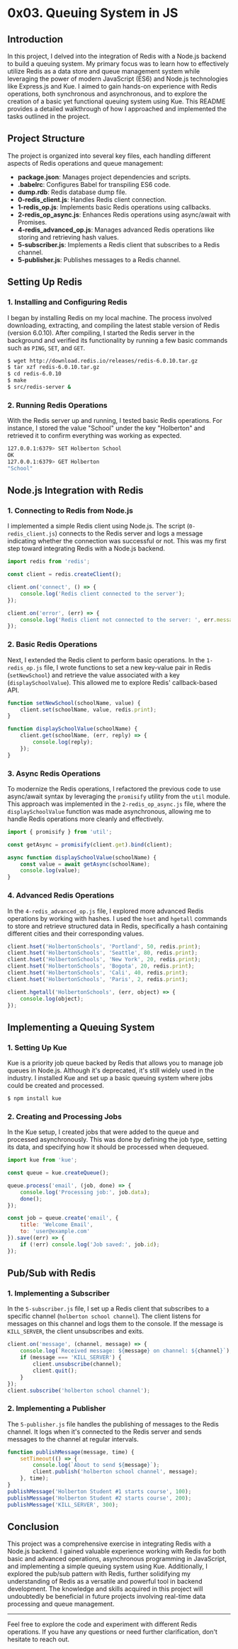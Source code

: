 # 0x03. Queuing System in JS

## Introduction

In this project, I delved into the integration of Redis with a Node.js backend to build a queuing system. My primary focus was to learn how to effectively utilize Redis as a data store and queue management system while leveraging the power of modern JavaScript (ES6) and Node.js technologies like Express.js and Kue. I aimed to gain hands-on experience with Redis operations, both synchronous and asynchronous, and to explore the creation of a basic yet functional queuing system using Kue. This README provides a detailed walkthrough of how I approached and implemented the tasks outlined in the project.

## Project Structure

The project is organized into several key files, each handling different aspects of Redis operations and queue management:

- **package.json**: Manages project dependencies and scripts.
- **.babelrc**: Configures Babel for transpiling ES6 code.
- **dump.rdb**: Redis database dump file.
- **0-redis_client.js**: Handles Redis client connection.
- **1-redis_op.js**: Implements basic Redis operations using callbacks.
- **2-redis_op_async.js**: Enhances Redis operations using async/await with Promises.
- **4-redis_advanced_op.js**: Manages advanced Redis operations like storing and retrieving hash values.
- **5-subscriber.js**: Implements a Redis client that subscribes to a Redis channel.
- **5-publisher.js**: Publishes messages to a Redis channel.

## Setting Up Redis

### 1. Installing and Configuring Redis

I began by installing Redis on my local machine. The process involved downloading, extracting, and compiling the latest stable version of Redis (version 6.0.10). After compiling, I started the Redis server in the background and verified its functionality by running a few basic commands such as `PING`, `SET`, and `GET`.

```bash
$ wget http://download.redis.io/releases/redis-6.0.10.tar.gz
$ tar xzf redis-6.0.10.tar.gz
$ cd redis-6.0.10
$ make
$ src/redis-server &
```

### 2. Running Redis Operations

With the Redis server up and running, I tested basic Redis operations. For instance, I stored the value "School" under the key "Holberton" and retrieved it to confirm everything was working as expected.

```bash
127.0.0.1:6379> SET Holberton School
OK
127.0.0.1:6379> GET Holberton
"School"
```

## Node.js Integration with Redis

### 1. Connecting to Redis from Node.js

I implemented a simple Redis client using Node.js. The script (`0-redis_client.js`) connects to the Redis server and logs a message indicating whether the connection was successful or not. This was my first step toward integrating Redis with a Node.js backend.

```javascript
import redis from 'redis';

const client = redis.createClient();

client.on('connect', () => {
    console.log('Redis client connected to the server');
});

client.on('error', (err) => {
    console.log('Redis client not connected to the server: ', err.message);
});
```

### 2. Basic Redis Operations

Next, I extended the Redis client to perform basic operations. In the `1-redis_op.js` file, I wrote functions to set a new key-value pair in Redis (`setNewSchool`) and retrieve the value associated with a key (`displaySchoolValue`). This allowed me to explore Redis' callback-based API.

```javascript
function setNewSchool(schoolName, value) {
    client.set(schoolName, value, redis.print);
}

function displaySchoolValue(schoolName) {
    client.get(schoolName, (err, reply) => {
        console.log(reply);
    });
}
```

### 3. Async Redis Operations

To modernize the Redis operations, I refactored the previous code to use async/await syntax by leveraging the `promisify` utility from the `util` module. This approach was implemented in the `2-redis_op_async.js` file, where the `displaySchoolValue` function was made asynchronous, allowing me to handle Redis operations more cleanly and effectively.

```javascript
import { promisify } from 'util';

const getAsync = promisify(client.get).bind(client);

async function displaySchoolValue(schoolName) {
    const value = await getAsync(schoolName);
    console.log(value);
}
```

### 4. Advanced Redis Operations

In the `4-redis_advanced_op.js` file, I explored more advanced Redis operations by working with hashes. I used the `hset` and `hgetall` commands to store and retrieve structured data in Redis, specifically a hash containing different cities and their corresponding values.

```javascript
client.hset('HolbertonSchools', 'Portland', 50, redis.print);
client.hset('HolbertonSchools', 'Seattle', 80, redis.print);
client.hset('HolbertonSchools', 'New York', 20, redis.print);
client.hset('HolbertonSchools', 'Bogota', 20, redis.print);
client.hset('HolbertonSchools', 'Cali', 40, redis.print);
client.hset('HolbertonSchools', 'Paris', 2, redis.print);

client.hgetall('HolbertonSchools', (err, object) => {
    console.log(object);
});
```

## Implementing a Queuing System

### 1. Setting Up Kue

Kue is a priority job queue backed by Redis that allows you to manage job queues in Node.js. Although it's deprecated, it's still widely used in the industry. I installed Kue and set up a basic queuing system where jobs could be created and processed.

```bash
$ npm install kue
```

### 2. Creating and Processing Jobs

In the Kue setup, I created jobs that were added to the queue and processed asynchronously. This was done by defining the job type, setting its data, and specifying how it should be processed when dequeued.

```javascript
import kue from 'kue';

const queue = kue.createQueue();

queue.process('email', (job, done) => {
    console.log('Processing job:', job.data);
    done();
});

const job = queue.create('email', {
    title: 'Welcome Email',
    to: 'user@example.com'
}).save((err) => {
    if (!err) console.log('Job saved:', job.id);
});
```

## Pub/Sub with Redis

### 1. Implementing a Subscriber

In the `5-subscriber.js` file, I set up a Redis client that subscribes to a specific channel (`holberton school channel`). The client listens for messages on this channel and logs them to the console. If the message is `KILL_SERVER`, the client unsubscribes and exits.

```javascript
client.on('message', (channel, message) => {
    console.log(`Received message: ${message} on channel: ${channel}`);
    if (message === 'KILL_SERVER') {
        client.unsubscribe(channel);
        client.quit();
    }
});
client.subscribe('holberton school channel');
```

### 2. Implementing a Publisher

The `5-publisher.js` file handles the publishing of messages to the Redis channel. It logs when it's connected to the Redis server and sends messages to the channel at regular intervals.

```javascript
function publishMessage(message, time) {
    setTimeout(() => {
        console.log(`About to send ${message}`);
        client.publish('holberton school channel', message);
    }, time);
}
publishMessage('Holberton Student #1 starts course', 100);
publishMessage('Holberton Student #2 starts course', 200);
publishMessage('KILL_SERVER', 300);
```

## Conclusion

This project was a comprehensive exercise in integrating Redis with a Node.js backend. I gained valuable experience working with Redis for both basic and advanced operations, asynchronous programming in JavaScript, and implementing a simple queuing system using Kue. Additionally, I explored the pub/sub pattern with Redis, further solidifying my understanding of Redis as a versatile and powerful tool in backend development. The knowledge and skills acquired in this project will undoubtedly be beneficial in future projects involving real-time data processing and queue management.

---

Feel free to explore the code and experiment with different Redis operations. If you have any questions or need further clarification, don't hesitate to reach out.